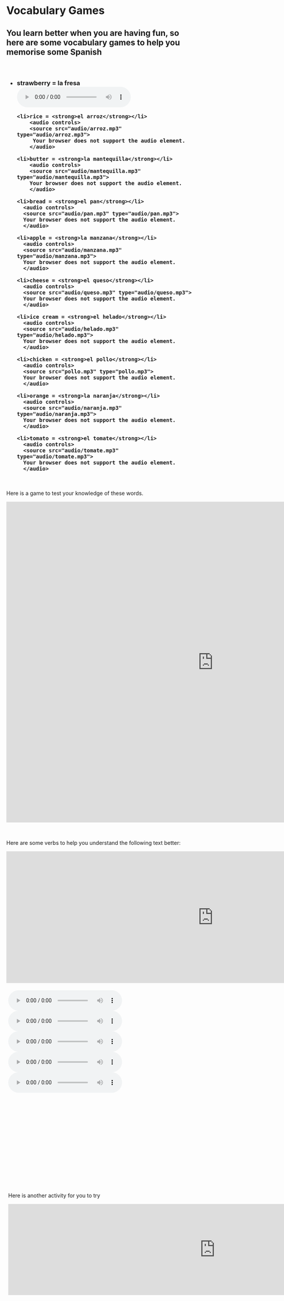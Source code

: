 <h1><strong>Vocabulary Games</strong></h1>

<h2>You learn better when you are having fun, so here are some vocabulary games to help you memorise some Spanish</h2>

<h3>

<p>&nbsp;</p> 

 <ul>
    <li>strawberry = <strong>la fresa</strong></li>
        <audio controls>
        <source src="audio/fresa.mp3" type="audio/fresa.mp3">
        Your browser does not support the audio element.
        </source>    
        </audio>
    
    <li>rice = <strong>el arroz</strong></li>
        <audio controls>
        <source src="audio/arroz.mp3" type="audio/arroz.mp3">
         Your browser does not support the audio element.
        </audio>

    <li>butter = <strong>la mantequilla</strong></li>
        <audio controls>
        <source src="audio/mantequilla.mp3" type="audio/mantequilla.mp3">
        Your browser does not support the audio element.
        </audio>

    <li>bread = <strong>el pan</strong></li>
      <audio controls>
      <source src="audio/pan.mp3" type="audio/pan.mp3">
      Your browser does not support the audio element.
      </audio>

    <li>apple = <strong>la manzana</strong></li>
      <audio controls>
      <source src="audio/manzana.mp3" type="audio/manzana.mp3">
      Your browser does not support the audio element.
      </audio>

    <li>cheese = <strong>el queso</strong></li>
      <audio controls>
      <source src="audio/queso.mp3" type="audio/queso.mp3">
      Your browser does not support the audio element.
      </audio>

    <li>ice cream = <strong>el helado</strong></li>
      <audio controls>
      <source src="audio/helado.mp3" type="audio/helado.mp3">
      Your browser does not support the audio element.
      </audio>

    <li>chicken = <strong>el pollo</strong></li>
      <audio controls>
      <source src="pollo.mp3" type="pollo.mp3">
      Your browser does not support the audio element.
      </audio>

    <li>orange = <strong>la naranja</strong></li>
      <audio controls>
      <source src="audio/naranja.mp3" type="audio/naranja.mp3">
      Your browser does not support the audio element.
      </audio>

    <li>tomato = <strong>el tomate</strong></li>
      <audio controls>
      <source src="audio/tomate.mp3" type="audio/tomate.mp3">
      Your browser does not support the audio element.
      </audio>
</ul>
</h3>
<p>&nbsp;</p>

<p>Here is a game to test your knowledge of these words.</p>

<iframe src="https://h5p.org/h5p/embed/1063367" width="1090" height="845" frameborder="0" allowfullscreen="allowfullscreen" allow="geolocation *; microphone *; camera *; midi *; encrypted-media *"></iframe><script src="https://h5p.org/sites/all/modules/h5p/library/js/h5p-resizer.js" charset="UTF-8"></script>

<p>&nbsp;</p>
<p>Here are some verbs to help you understand the following text better:</p>


<div class="row">
    <div class="col-sm-5">
     <iframe src="https://h5p.org/h5p/embed/1063306" width="1090" height="347" frameborder="0" allowfullscreen="allowfullscreen" allow="geolocation *; microphone *; camera *; midi *; encrypted-media *"></iframe><script src="https://h5p.org/sites/all/modules/h5p/library/js/h5p-resizer.js" charset="UTF-8"></script>
    </div>
    <div class="col-sm-7" style="padding:5px;" >
<p>
<audio controls>
      <source src="llevar%20recording.mp3" type="llevar%20recording.mp3">
      Your browser does not support the audio element.
      </audio>
 
 <audio controls>
      <source src="comer%20recording.mp3" type="comer%20recording.mp3">
      Your browser does not support the audio element.
      </audio>
      
 <audio controls>
      <source src="comprar%20recording.mp3" type="comprar%20recording.mp3">
      Your browser does not support the audio element.
      </audio>
      
  <audio controls>
      <source src="tener%20recording.mp3" type="tener%20recording.mp3">
      Your browser does not support the audio element.
      </audio>
      
   <audio controls>
      <source src="hacer%20recording.mp3" type="hacer%20recording.mp3">
      Your browser does not support the audio element.
      </audio>   
</p>

<p>&nbsp;</p>
<p>&nbsp;</p>
<p>&nbsp;</p>
<p>&nbsp;</p>
<p>&nbsp;</p>
<p>&nbsp;</p>
<p>&nbsp;</p>
<p>&nbsp;</p>
<p>Here is another activity for you to try</p>

<iframe src="https://h5p.org/h5p/embed/1063417" width="1090" height="240" frameborder="0" allowfullscreen="allowfullscreen" allow="geolocation *; microphone *; camera *; midi *; encrypted-media *"></iframe><script src="https://h5p.org/sites/all/modules/h5p/library/js/h5p-resizer.js" charset="UTF-8"></script>
